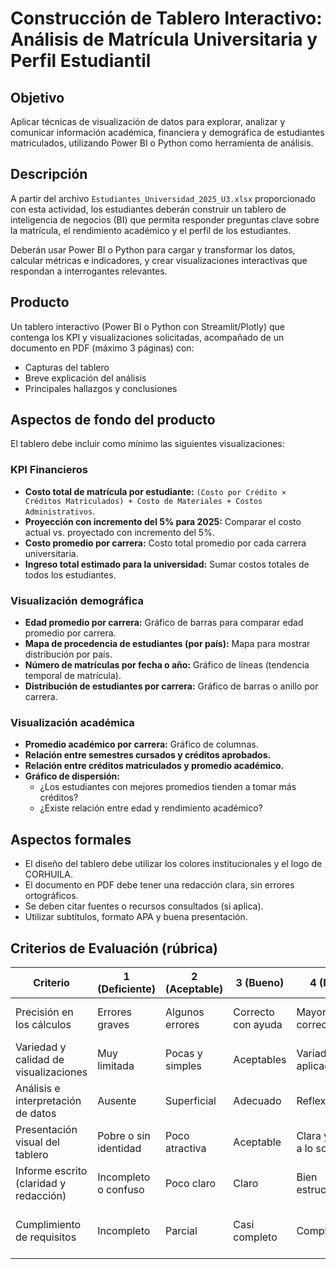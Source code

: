 # Construcción de Tablero Interactivo: Análisis de Matrícula Universitaria y Perfil Estudiantil

## Objetivo
Aplicar técnicas de visualización de datos para explorar, analizar y comunicar información académica, financiera y demográfica de estudiantes matriculados, utilizando Power BI o Python como herramienta de análisis.

## Descripción
A partir del archivo `Estudiantes_Universidad_2025_U3.xlsx` proporcionado con esta actividad, los estudiantes deberán construir un tablero de inteligencia de negocios (BI) que permita responder preguntas clave sobre la matrícula, el rendimiento académico y el perfil de los estudiantes.

Deberán usar Power BI o Python para cargar y transformar los datos, calcular métricas e indicadores, y crear visualizaciones interactivas que respondan a interrogantes relevantes.

## Producto
Un tablero interactivo (Power BI o Python con Streamlit/Plotly) que contenga los KPI y visualizaciones solicitadas, acompañado de un documento en PDF (máximo 3 páginas) con:

- Capturas del tablero
- Breve explicación del análisis
- Principales hallazgos y conclusiones

## Aspectos de fondo del producto
El tablero debe incluir como mínimo las siguientes visualizaciones:

### KPI Financieros
- **Costo total de matrícula por estudiante:** `(Costo por Crédito × Créditos Matriculados) + Costo de Materiales + Costos Administrativos`.
- **Proyección con incremento del 5% para 2025:** Comparar el costo actual vs. proyectado con incremento del 5%.
- **Costo promedio por carrera:** Costo total promedio por cada carrera universitaria.
- **Ingreso total estimado para la universidad:** Sumar costos totales de todos los estudiantes.

### Visualización demográfica
- **Edad promedio por carrera:** Gráfico de barras para comparar edad promedio por carrera.
- **Mapa de procedencia de estudiantes (por país):** Mapa para mostrar distribución por país.
- **Número de matrículas por fecha o año:** Gráfico de líneas (tendencia temporal de matrícula).
- **Distribución de estudiantes por carrera:** Gráfico de barras o anillo por carrera.

### Visualización académica
- **Promedio académico por carrera:** Gráfico de columnas.
- **Relación entre semestres cursados y créditos aprobados.**
- **Relación entre créditos matriculados y promedio académico.**
- **Gráfico de dispersión:**
  - ¿Los estudiantes con mejores promedios tienden a tomar más créditos?
  - ¿Existe relación entre edad y rendimiento académico?

## Aspectos formales
- El diseño del tablero debe utilizar los colores institucionales y el logo de CORHUILA.
- El documento en PDF debe tener una redacción clara, sin errores ortográficos.
- Se deben citar fuentes o recursos consultados (si aplica).
- Utilizar subtítulos, formato APA y buena presentación.

## Criterios de Evaluación (rúbrica)

| Criterio                        | 1 (Deficiente)         | 2 (Aceptable)         | 3 (Bueno)             | 4 (Notable)           | 5 (Excelente)                         |
|---------------------------------|------------------------|-----------------------|-----------------------|-----------------------|----------------------------------------|
| Precisión en los cálculos       | Errores graves         | Algunos errores       | Correcto con ayuda    | Mayoritariamente correcto | Cálculos exactos y automáticos         |
| Variedad y calidad de visualizaciones | Muy limitada      | Pocas y simples       | Aceptables            | Variadas y bien aplicadas | Diversas, precisas e interactivas      |
| Análisis e interpretación de datos | Ausente             | Superficial           | Adecuado              | Reflexivo              | Profundo y contextualizado             |
| Presentación visual del tablero | Pobre o sin identidad  | Poco atractiva        | Aceptable             | Clara y alineada a lo solicitado | Estética, institucional e intuitiva |
| Informe escrito (claridad y redacción) | Incompleto o confuso | Poco claro         | Claro                 | Bien estructurado       | Excelente síntesis y redacción         |
| Cumplimiento de requisitos      | Incompleto             | Parcial               | Casi completo          | Completo                | Completamente desarrollado y con valor agregado |